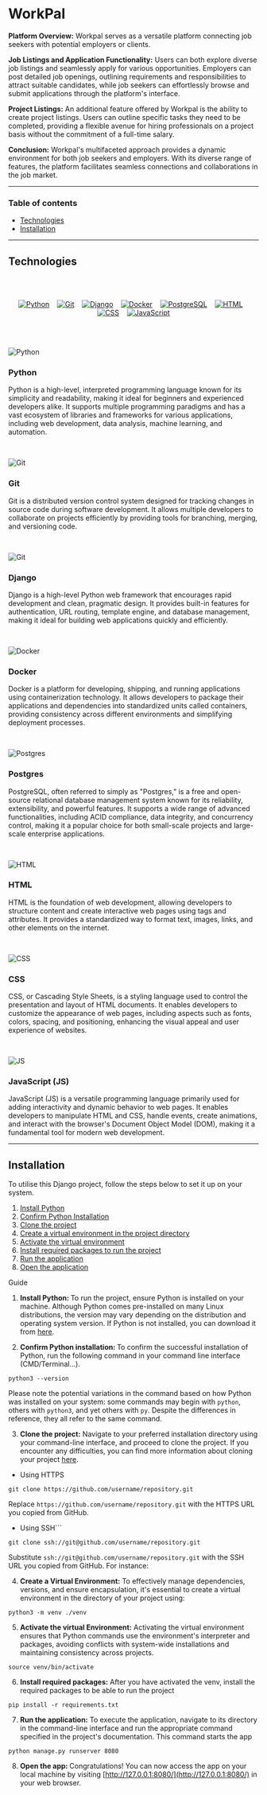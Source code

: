 # WorkPal

**Platform Overview:** Workpal serves as a versatile platform connecting job seekers with potential employers or clients.

**Job Listings and Application Functionality:** Users can both explore diverse job listings and seamlessly apply for various opportunities. Employers can post detailed job openings, outlining requirements and responsibilities to attract suitable candidates, while job seekers can effortlessly browse and submit applications through the platform's interface.

**Project Listings:** An additional feature offered by Workpal is the ability to create project listings. Users can outline specific tasks they need to be completed, providing a flexible avenue for hiring professionals on a project basis without the commitment of a full-time salary.

**Conclusion:** Workpal's multifaceted approach provides a dynamic environment for both job seekers and employers. With its diverse range of features, the platform facilitates seamless connections and collaborations in the job market.

---
### Table of contents

* [Technologies](#technologies)
* [Installation](#installation)

---

<h2 id="section-id">Technologies</h2>

<br />
<br />

<p align="center">
    <a href="https://www.python.org"><img src="https://skillicons.dev/icons?i=python" alt="Python"></a>&nbsp;&nbsp;&nbsp;
    <a href="https://git-scm.com"><img src="https://skillicons.dev/icons?i=git" alt="Git"></a>&nbsp;&nbsp;&nbsp;
    <a href="https://www.djangoproject.com"><img src="https://skillicons.dev/icons?i=django" alt="Django"></a>&nbsp;&nbsp;&nbsp;
    <a href="https://www.docker.com"><img src="https://skillicons.dev/icons?i=docker" alt="Docker"></a>&nbsp;&nbsp;&nbsp;
    <a href="https://www.postgresql.org"><img src="https://skillicons.dev/icons?i=postgres" alt="PostgreSQL"></a>&nbsp;&nbsp;&nbsp;
    <a href="https://en.wikipedia.org/wiki/HTML"><img src="https://skillicons.dev/icons?i=html" alt="HTML"></a>&nbsp;&nbsp;&nbsp;
    <a href="https://bg.wikipedia.org/wiki/CSSj"><img src="https://skillicons.dev/icons?i=css" alt="CSS"></a>&nbsp;&nbsp;&nbsp;
    <a href="https://developer.mozilla.org/en-US/docs/Web/JavaScript"><img src="https://skillicons.dev/icons?i=js" alt="JavaScript"></a>
</p>

<br />
<br />

![Python](https://skillicons.dev/icons?i=python)

### Python

Python is a high-level, interpreted programming language known for its simplicity and readability, making it ideal for beginners and experienced developers alike. It supports multiple programming paradigms and has a vast ecosystem of libraries and frameworks for various applications, including web development, data analysis, machine learning, and automation.

<br />

![Git](https://skillicons.dev/icons?i=git)

### Git

Git is a distributed version control system designed for tracking changes in source code during software development. It allows multiple developers to collaborate on projects efficiently by providing tools for branching, merging, and versioning code.

<br />

![Git](https://skillicons.dev/icons?i=django)

### Django

Django is a high-level Python web framework that encourages rapid development and clean, pragmatic design. It provides built-in features for authentication, URL routing, template engine, and database management, making it ideal for building web applications quickly and efficiently.

<br />

![Docker](https://skillicons.dev/icons?i=docker)

### Docker

Docker is a platform for developing, shipping, and running applications using containerization technology. It allows developers to package their applications and dependencies into standardized units called containers, providing consistency across different environments and simplifying deployment processes.

<br />

![Postgres](https://skillicons.dev/icons?i=postgres)

### Postgres

PostgreSQL, often referred to simply as "Postgres," is a free and open-source relational database management system known for its reliability, extensibility, and powerful features. It supports a wide range of advanced functionalities, including ACID compliance, data integrity, and concurrency control, making it a popular choice for both small-scale projects and large-scale enterprise applications.

<br />

![HTML](https://skillicons.dev/icons?i=html)

### HTML

HTML is the foundation of web development, allowing developers to structure content and create interactive web pages using tags and attributes. It provides a standardized way to format text, images, links, and other elements on the internet.

<br />

![CSS](https://skillicons.dev/icons?i=css)

### CSS

CSS, or Cascading Style Sheets, is a styling language used to control the presentation and layout of HTML documents. It enables developers to customize the appearance of web pages, including aspects such as fonts, colors, spacing, and positioning, enhancing the visual appeal and user experience of websites.

<br />

![JS](https://skillicons.dev/icons?i=js)

### JavaScript (JS)

JavaScript (JS) is a versatile programming language primarily used for adding interactivity and dynamic behavior to web pages. It enables developers to manipulate HTML and CSS, handle events, create animations, and interact with the browser's Document Object Model (DOM), making it a fundamental tool for modern web development.
 
---

<h2 id="installation">Installation</h2>

To utilise this Django project, follow the steps below to set it up on your system.

1. [Install Python](#installation-install-python)
2. [Confirm Python Installation](#installation-confirm-installation)
3. [Clone the project](#installation-clone-project)
4. [Create a virtual environment in the project directory](#installation-create-virtual-environment)
5. [Activate the virtual environment](#installation-activate-virtual-environment)
6. [Install required packages to run the project](#installation-required-packages)
7. [Run the application](#installation-run-application)
8. [Open the application](#installation-open-app)

Guide

1. <b id="installation-install-python">Install Python: </b> To run the project, ensure Python is installed on your machine. Although Python comes pre-installed on many Linux distributions, the version may vary depending on the distribution and operating system version. If Python is not installed, you can download it from [here](https://www.python.org/downloads/).

2. <b id="installation-confirm-installation"> Confirm Python installation: </b> To confirm the successful installation of Python, run the following command in your command line interface (CMD/Terminal...). 

```
python3 --version
```

Please note the potential variations in the command based on how Python was installed on your system: some commands may begin with `python`, others with `python3`, and yet others with `py`. Despite the differences in reference, they all refer to the same command.

3. <b id="installation-clone-project">Clone the project:</b> Navigate to your preferred installation directory using your command-line interface, and proceed to clone the project. If you encounter any difficulties, you can find more information about cloning your project [here](https://docs.github.com/en/repositories/creating-and-managing-repositories/cloning-a-repository).

* Using HTTPS

```
git clone https://github.com/username/repository.git
```

Replace `https://github.com/username/repository.git` with the HTTPS URL you copied from GitHub.

* Using SSH```

```
git clone ssh://git@github.com/username/repository.git
```

Substitute `ssh://git@github.com/username/repository.git` with the SSH URL you copied from GitHub. For instance:

4. <b id="installation-create-virtual-environment">Create a Virtual Environment:</b> To effectively manage dependencies, versions, and ensure encapsulation, it's essential to create a virtual environment in the directory of your project using:

```
python3 -m venv ./venv
```

5. <b id="installation-activate-virtual-environment">Activate the virtual Environment:</b> Activating the virtual environment ensures that Python commands use the environment's interpreter and packages, avoiding conflicts with system-wide installations and maintaining consistency across projects.

```
source venv/bin/activate
```

6. <b id="installation-required-packages">Install required packages:</b> After you have activated the venv, install the required packages to be able to run the project

```
pip install -r requirements.txt
```

7. <b id="installation-run-application">Run the application:</b> To execute the application, navigate to its directory in the command-line interface and run the appropriate command specified in the project's documentation. This command starts the app

```
python manage.py runserver 8080
```

8. <b id="installation-open-app">Open the app: </b>Congratulations! You can now access the app on your local machine by visiting [http://127.0.0.1:8080/](http://127.0.0.1:8080/) in your web browser.

